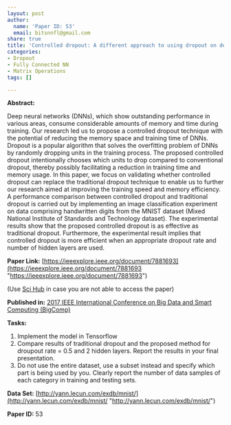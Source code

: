```yaml
---
layout: post
author:
  name: 'Paper ID: 53'
  email: bitsnnfl@gmail.com
share: true
title: 'Controlled dropout: A different approach to using dropout on deep neural network'
categories:
- Dropout
- Fully Connected NN
- Matrix Operations
tags: []

---
```

**Abstract:**

Deep neural networks (DNNs), which show outstanding performance in various areas, consume considerable amounts of memory and time during training. Our research led us to propose a controlled dropout technique with the potential of reducing the memory space and training time of DNNs. Dropout is a popular algorithm that solves the overfitting problem of DNNs by randomly dropping units in the training process. The proposed controlled dropout intentionally chooses which units to drop compared to conventional dropout, thereby possibly facilitating a reduction in training time and memory usage. In this paper, we focus on validating whether controlled dropout can replace the traditional dropout technique to enable us to further our research aimed at improving the training speed and memory efficiency. A performance comparison between controlled dropout and traditional dropout is carried out by implementing an image classification experiment on data comprising handwritten digits from the MNIST dataset (Mixed National Institute of Standards and Technology dataset). The experimental results show that the proposed controlled dropout is as effective as traditional dropout. Furthermore, the experimental result implies that controlled dropout is more efficient when an appropriate dropout rate and number of hidden layers are used.

**Paper Link:** [https://ieeexplore.ieee.org/document/7881693](https://ieeexplore.ieee.org/document/7881693 "https://ieeexplore.ieee.org/document/7881693")

(Use [Sci Hub](https://sci-hub.tw/ "Sci-Hub") in case you are not able to access the paper)

**Published in:** [2017 IEEE International Conference on Big Data and Smart Computing (BigComp)](https://ieeexplore.ieee.org/xpl/conhome/7877084/proceeding)

**Tasks:**

1. Implement the model in Tensorflow
2. Compare results of traditional dropout and the proposed method for droupout rate = 0.5 and 2 hidden layers. Report the results in your final presentation.
3. Do not use the entire dataset, use a subset instead and specify which part is being used by you. Clearly report the number of data samples of each category in training and testing sets.

**Data Set:** [http://yann.lecun.com/exdb/mnist/](http://yann.lecun.com/exdb/mnist/ "http://yann.lecun.com/exdb/mnist/")

**Paper ID:** 53